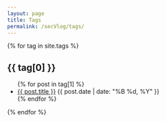 ```yaml
---
layout: page
title: Tags
permalink: /secVlog/tags/
---
```


<div class="tags">
    {% for tag in site.tags %}
    <h2 id="{{ tag[0] }}">{{ tag[0] }}</h2>
    <ul>
        {% for post in tag[1] %}
        <li>
            <a href="{{ post.url }}">{{ post.title }}</a>
            <span class="post-meta">{{ post.date | date: "%B %d, %Y" }}</span>
        </li>
        {% endfor %}
    </ul>
    {% endfor %}
</div>